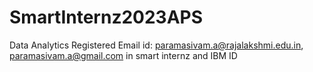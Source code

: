 # SmartInternz2023APS
Data Analytics
Registered Email id: paramasivam.a@rajalakshmi.edu.in, paramasivam.a@gmail.com in smart internz and IBM ID
